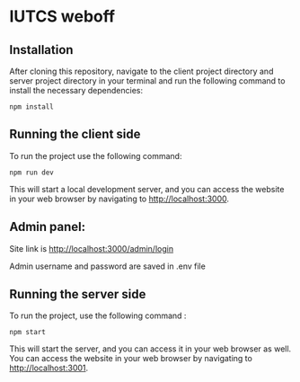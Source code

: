 # IUTCS weboff
## Installation

After cloning this repository, navigate to the client project directory and server project directory in your terminal and run the following command to install the necessary dependencies:

`npm install`

## Running the client side

To run the project  use the following command:

`npm run dev`

This will start a local development server, and you can access the website in your web browser by navigating to [http://localhost:3000](http://localhost:3000).

## Admin panel:
Site link is [http://localhost:3000/admin/login](https://iutcs.vercel.app/admin/login)

Admin username and password are saved in .env file


## Running the server side

To run the project, use the following command :

`npm start`

This will start the server, and you can access it in your web browser as well. You can access the website in your web browser by navigating to [http://localhost:3001](http://localhost:3001).



